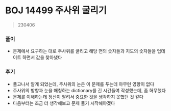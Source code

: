 # BOJ 14499 주사위 굴리기

> 230406

### 풀이

- 문제에서 요구하는 대로 주사위를 굴리고 해당 면의 숫자들과 지도의 숫자들을 업데이트 하면서 값을 찾아냈다



### 후기

- 풀고나서 알게 되었는데, 주사위의 눈은 이 문제를 푸는데 아무런 영향이 없다
- 주사위의 방향과 눈을 매칭하는 dictionary를 긴 시간들여 작성했는데, 좀 허무했다
- 문제를 이해하는데 정신이 팔려서 중요한 것을 생각하지 못했던 것 같다
- 다음부터는 조금 더 생각해보고 문제 풀기 시작해야겠다